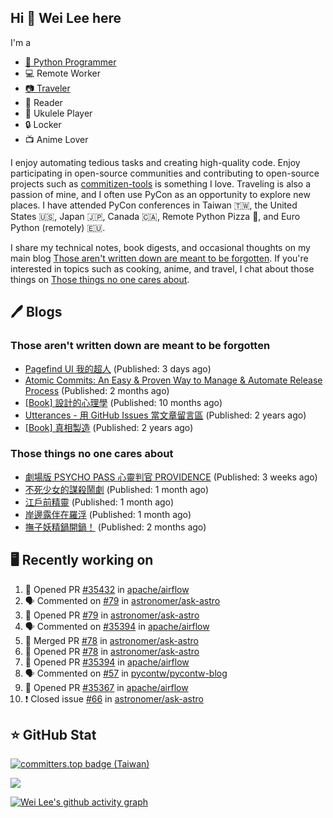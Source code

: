 ## Hi 👋 Wei Lee here

I'm a

* [🐍 Python Programmer](https://pycon-note.wei-lee.me/)
* 💻 Remote Worker
* [📷 Traveler](https://travlog.wei-lee.me/)
* 📖 Reader
* 🎵 Ukulele Player
* 🔒 Locker
* 📺 Anime Lover

I enjoy automating tedious tasks and creating high-quality code. Enjoy participating in open-source communities and contributing to open-source projects such as [commitizen-tools](https://github.com/commitizen-tools) is something I love. Traveling is also a passion of mine, and I often use PyCon as an opportunity to explore new places. I have attended PyCon conferences in Taiwan 🇹🇼, the United States 🇺🇸, Japan 🇯🇵, Canada 🇨🇦, Remote Python Pizza 🍕, and Euro Python (remotely) 🇪🇺.

I share my technical notes, book digests, and occasional thoughts on my main blog [Those aren't written down are meant to be forgotten](https://blog.wei-lee.me/). If you're interested in topics such as cooking, anime, and travel, I chat about those things on [Those things no one cares about](https://travlog.wei-lee.me/).

## 🖊️ Blogs

### Those aren't written down are meant to be forgotten

* [Pagefind UI 我的超人](https://blog.wei-lee.me/posts/tech/2023/11/pagefind-ui) (Published: 3 days ago)
* [Atomic Commits: An Easy &amp; Proven Way to Manage &amp; Automate Release Process](https://blog.wei-lee.me/posts/tech/2023/08/atomic-commits-coscup-2023) (Published: 2 months ago)
* [[Book] 設計的心理學](https://blog.wei-lee.me/posts/book/2023/01/the-design-of-everyday-things) (Published: 10 months ago)
* [Utterances - 用 GitHub Issues 當文章留言區](https://blog.wei-lee.me/posts/tech/2022/02/use-github-issues-as-comment-system) (Published: 2 years ago)
* [[Book] 真相製造](https://blog.wei-lee.me/posts/book/2022/02/reality-is-business) (Published: 2 years ago)

### Those things no one cares about

* [劇場版 PSYCHO PASS 心靈判官 PROVIDENCE](https://travlog.wei-lee.me/posts/review/2023/10/psycho-pass-providence) (Published: 3 weeks ago)
* [不死少女的謀殺鬧劇](https://travlog.wei-lee.me/posts/review/2023/10/undead-girl-murder-farce) (Published: 1 month ago)
* [江戶前精靈](https://travlog.wei-lee.me/posts/review/2023/09/edomae-erufu) (Published: 1 month ago)
* [岸邊露伴在羅浮](https://travlog.wei-lee.me/posts/review/2023/09/rohan-at-the-louvre) (Published: 1 month ago)
* [撫子妖精鍋開鍋！](https://travlog.wei-lee.me/posts/cook/2023/08/season-nadeshiko-pot) (Published: 2 months ago)

## 🖥️ Recently working on

1. 💪 Opened PR [#35432](https://github.com/apache/airflow/pull/35432) in [apache/airflow](https://github.com/apache/airflow)
2. 🗣 Commented on [#79](https://github.com/astronomer/ask-astro/issues/79) in [astronomer/ask-astro](https://github.com/astronomer/ask-astro)
3. 💪 Opened PR [#79](https://github.com/astronomer/ask-astro/pull/79) in [astronomer/ask-astro](https://github.com/astronomer/ask-astro)
4. 🗣 Commented on [#35394](https://github.com/apache/airflow/issues/35394) in [apache/airflow](https://github.com/apache/airflow)
5. 🎉 Merged PR [#78](https://github.com/astronomer/ask-astro/pull/78) in [astronomer/ask-astro](https://github.com/astronomer/ask-astro)
6. 💪 Opened PR [#78](https://github.com/astronomer/ask-astro/pull/78) in [astronomer/ask-astro](https://github.com/astronomer/ask-astro)
7. 💪 Opened PR [#35394](https://github.com/apache/airflow/pull/35394) in [apache/airflow](https://github.com/apache/airflow)
8. 🗣 Commented on [#57](https://github.com/pycontw/pycontw-blog/issues/57) in [pycontw/pycontw-blog](https://github.com/pycontw/pycontw-blog)
9. 💪 Opened PR [#35367](https://github.com/apache/airflow/pull/35367) in [apache/airflow](https://github.com/apache/airflow)
10. ❗️ Closed issue [#66](https://github.com/astronomer/ask-astro/issues/66) in [astronomer/ask-astro](https://github.com/astronomer/ask-astro)


## ⭐ GitHub Stat

[![committers.top badge (Taiwan)](https://user-badge.committers.top/taiwan_public/Lee-W.svg)](https://user-badge.committers.top/taiwan_public/Lee-W)

[![](https://github-readme-stats.vercel.app/api?username=Lee-W&show_icons=true&hide_title=true&cache_seconds=86400)](https://github.com/anuraghazra/github-readme-stats)

[![Wei Lee's github activity graph](https://github-readme-activity-graph.vercel.app/graph?username=Lee-W&theme=dracula)](https://github.com/ashutosh00710/github-readme-activity-graph)
